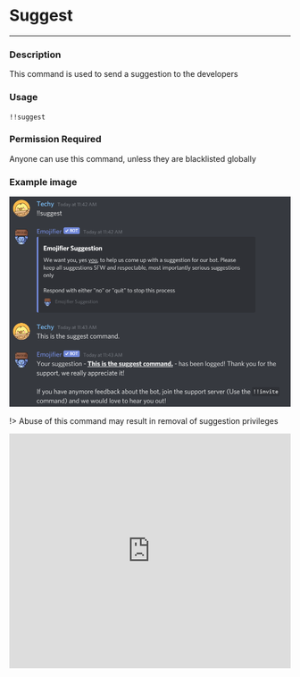 # Suggest
---
### Description
This command is used to send a suggestion to the developers
### Usage
```
!!suggest
```
### Permission Required
Anyone can use this command, unless they are blacklisted globally

### Example image
![suggest example](../images/suggestion.PNG)

!> Abuse of this command may result in removal of suggestion privileges

<!-- Copy and Paste Me -->
<div class="glitch-embed-wrap" style="height: 420px; width: 100%;">
  <iframe
    src="https://glitch.com/embed/#!/embed/emojifier-suggestions?path=views/done.pug&previewSize=100&attributionHidden=true"
    title="emojifier-suggestions on Glitch"
    allow="geolocation; microphone; camera; midi; vr; encrypted-media"
    style="height: 100%; width: 100%; border: 0;">
  </iframe>
</div>
